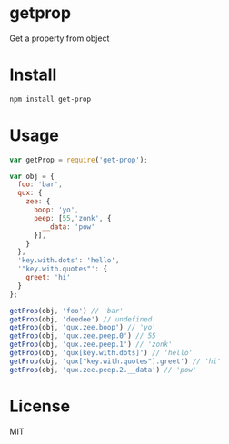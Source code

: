 # getprop

Get a property from object

# Install

```bash
npm install get-prop
```

# Usage

```javascript
var getProp = require('get-prop');

var obj = {
  foo: 'bar',
  qux: {
    zee: {
      boop: 'yo',
      peep: [55,'zonk', {
        __data: 'pow'
      }],
    }
  },
  'key.with.dots': 'hello',
  '"key.with.quotes"': {
    greet: 'hi'
  }
};

getProp(obj, 'foo') // 'bar'
getProp(obj, 'deedee') // undefined
getProp(obj, 'qux.zee.boop') // 'yo'
getProp(obj, 'qux.zee.peep.0') // 55
getProp(obj, 'qux.zee.peep.1') // 'zonk'
getProp(obj, 'qux[key.with.dots]') // 'hello'
getProp(obj, 'qux["key.with.quotes"].greet') // 'hi'
getProp(obj, 'qux.zee.peep.2.__data') // 'pow'
```

# License

MIT
